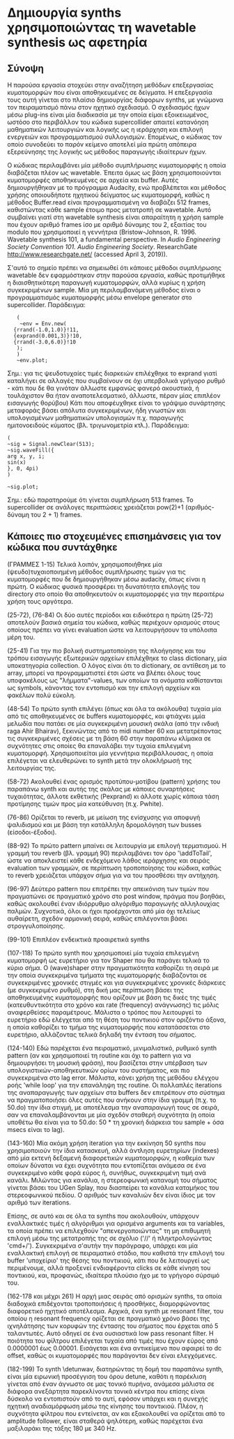 # Δημιουργία synths χρησιμοποιώντας τη wavetable synthesis ως αφετηρία
## Σύνοψη

Η παρούσα εργασία στοχεύει στην αναζήτηση μεθόδων επεξεργασίας κυματομορφών που είναι αποθηκευμένες σε δείγματα. Η επεξεργασία τους αυτή γίνεται στο πλαίσιο δημιουργίας διάφορων synths, με γνώμονα τον πειραματισμό πάνω στον ηχητικό σχεδιασμό. Ο σχεδιασμός ήχων μέσω plug-ins  είναι μία διαδικασία με την οποία είμαι εξοικειωμένος, ωστόσο στο περιβάλλον του κώδικα supercollider απαιτεί κατανόηση μαθηματικών λειτουργιών και λογικής ως η ιεράρχηση και επιλογή ενεργειών και προγραμματισμού συλλογισμών. Επομένως, ο κώδικας τον οποίο συνοδεύει το παρόν κείμενο αποτελεί μία πρώτη απόπειρα εξερεύνησης της λογικής ως μέθοδος παραγωγής ιδιαίτερων ήχων. 

Ο κώδικας περιλαμβάνει μία μέθοδο συμπλήρωσης κυματομορφής η οποία διαβάζεται πλέον ως wavetable. Έπειτα όμως ως βάση χρησιμοποιούνται κυματομορφές αποθηκευμένες σε αρχεία και buffer. Αυτές δημιουργήθηκαν με το πρόγραμμα Audacity, ενώ προβλέπεται και μέθοδος χρήσης οποιουδήποτε ηχητικού δείγματος ως κυματομορφή, καθώς η μέθοδος Buffer.read είναι προγραμματισμένη να διαβάζει 512 frames, καθιστώντας κάθε sample έτοιμο προς μετατροπή σε wavetable. Αυτό συμβαίνει γιατί στη wavetable synthesis είναι απαραίτητη η χρήση sample που έχουν αριθμό frames ίσο με αριθμό δύναμης του 2, εξαιτίας του modulo που χρησιμοποιεί η γεννήτρια (Bristow-Johnson, R. 1996. Wavetable synthesis 101, a fundamental perspective. In *Audio Engineering Society Convention 101. Audio Engineering Society*. ResearchGate http://www.researchgate.net/ (accessed April 3, 2019)).

Σ'αυτό το σημείο πρέπει να σημειωθεί ότι κάποιες μέθοδοι συμπλήρωσης wavetable δεν εφαρμόστηκαν στην παρούσα εργασία, καθώς προτιμήθηκε η διαισθητικότερη παραγωγή κυματομορφών, αλλά κυρίως η χρήση συγκεκριμένων sample. Μία μη περιλαμβανόμενη μέθοδος είναι ο προγραμματισμός κυματομορφής μέσω envelope generator στο supercollider. Παράδειγμα: 

       (
        ~env = Env.new(
	  {rrand(-1.0,1.0)}!11,
	  {exprand(0.001,3)}!10,
	  {rrand(-3.0,6.0)}!10
       );
       )
       ~env.plot; 


Σημ.: για τις ψευδοτυχαίες τιμές διαρκειών επιλέχθηκε το exprand γιατί καταλήγει σε αλλαγές που συμβαίνουν σε όχι υπερβολικά γρήγορο ρυθμό - κάτι που δε θα γινόταν άλλωστε εμφανώς φανερό ακουστικά, ή τουλάχιστον θα ήταν αναποτελεσματικό, άλλωστε, πέραν μίας επιπλέον εισαγωγής θορύβου)
Κάτι που αποφέυχθηκε είναι το γράψιμο συνάρτησης μεταφοράς βάσει απόλυτα συγκεκριμένων, ήδη γνωστών και υπολογισμένων μαθηματικών υπολογισμών π.χ. παραγωγής ημιτονοειδούς κύματος (βλ. τριγωνομετρία κτλ.). Παράδειγμα:

    (
    ~sig = Signal.newClear(513);
    ~sig.waveFill({
	arg x, y, i;
	sin(x)
    }, 0, 4pi)
    )

    ~sig.plot;
    
Σημ.: εδώ παρατηρούμε ότι γίνεται συμπλήρωση 513 frames. Το supercollider σε ανάλογες περιπτώσεις χρειάζεται pow(2)+1 (αριθμός-δύναμη του 2 + 1) frames.

## Κάποιες πιο στοχευμένες επισημάνσεις για τον κώδικα που συντάχθηκε

(ΓΡΑΜΜΕΣ 1-15) Τελικά λοιπόν, χρησιμοποιήθηκε μία (ψευδο)τυχαιοποιημένη μέθοδος συμπλήρωσης τιμών για τις κυματομορφές που δε δημιουργήθηκαν μέσω audacity, όπως είναι η πρώτη. Ο κώδικας φυσικά προσφέρει τη δυνατότητα επιλογής του directory στο οποίο θα αποθηκευτούν οι κυματομορφές για την περαιτέρω χρήση τους αργότερα.

(25-72), (76-84) Οι δύο αυτές περίοδοι και ειδικότερα η πρώτη (25-72) αποτελούν βασικά σημεία του κώδικα, καθώς περιέχουν ορισμούς στους οποίους πρέπει να γίνει evaluation ώστε να λειτουργήσουν τα υπόλοιπα μέρη του.

(25-41) Για την πιο βολική συστηματοποίηση της πλοήγησης και του τρόπου εισαγωγής εξωτερικών αρχείων επιλέχθηκε το class dictionary, μία υποκατηγορία collection. Ο λόγος είναι ότι το dictionary, σε αντίθεση με το array, μπορεί να προγραμματιστεί έτσι ώστε να βλέπει όλους τους υποφακέλους ως "λήμματα"-values, των οποίων τα ονόματα καθίστανται ως symbols, κάνοντας τον εντοπισμό και την επιλογή αρχείων και φακέλων πολύ εύκολη.

(48-54) Tο πρώτο synth επιλέγει (όπως και όλα τα ακόλουθα) τυχαία μία από τις αποθηκευμένες σε buffers κυματομορφές, και φτιάχνει μμία μελωδία που πατάει σε μία συγκεκριμένη μουσική σκάλα (από την ινδική raga Ahir Bhairav), ξεκινώντας από το midi number 60 και μετατρέποντας τις συγκεκριμένες σχέσεις με τη βάση 60 στην παραπάνω κλίμακα σε συχνότητες στις οποίες θα επαναλάβει την τυχαία επιλεγμένη κυματομορφή. Χρησιμοποιείται μία γεννήτρια περιβάλλουσας, η οποία επιλέγεται να ελευθερώνει το synth μετά την ολοκλήρωσή της λειτουργίας της.

(58-72) Ακολουθεί ένας ορισμός προτύπου-μοτίβου (pattern) χρήσης του παραπάνω synth και αυτής της σκάλας με κάποιες συναρτήσεις τυχαιότητας, άλλοτε εκθετικής (Pexprand) κι άλλοτε χωρίς κάποια τάση προτίμησης τιμών προς μία κατεύθυνση (π.χ. Pwhite).

(76-86) Ορίζεται το reverb, με μείωση της ενίσχυσης για αποφυγή ψαλιδισμού και με βάση τηn κατάλληλη δρομολόγηση των busses (είσοδοι-έξοδοι).

(88-92) Το πρώτο pattern μπαίνει σε λειτουργία με επιλογή τερματισμού. Η γραμμή του reverb (βλ. γραμμή 90) περιλαμβάνει τον όρο '\addToTail', ώστε να αποκλειστεί κάθε ενδεχόμενο λάθος ιεράρχησης και σειράς evaluation των γραμμών, σε περίπτωση τροποποίησης του κώδικα, καθώς το reverb χρειάζεται υπάρχον σήμα για να του προσθέσει την αντήχηση.

(96-97) Δεύτερο pattern που επιτρέπει την απεικόνιση των τιμών που πραγματώνει σε πραγματικό χρόνο στο post window, πράγμα που βοηθάει, καθώς ακολουθεί έναν ιδιόρρυθμο αλγόριθμο παραγωγής αλληλουχίας παλμών. Συχνοτικά, όλοι οι ήχοι προέρχονται από μία όχι τελείως αυθαίρετη, σχεδόν αρμονική σειρά, καθώς επιλέγονται βάσει στρογγυλοποίησης.

(99-101) Επιπλέον ενδεικτικά προαιρετικά synths

(107-118) Το πρώτο synth που χρησιμοποιεί μία τυχαία επιλεγμένη κυματομορφή ως ευρετήριο για τον Shaper που θα παράγει τελικά το κύριο σήμα. Ο (wave)shaper στην πραγματικότητα καθορίζει τη σειρά με την οποία συγκεκριμένα τμήματα της κυματομορφής διαβάζονται σε συγκεκριμένες χρονικές στιγμές και για συγκεκριμένες χρονικές διάρκειες (με συγκεκριμένο ρυθμό), στη δική μας περίπτωση βάσει της αποθηκευμένης κυματομορφής που ορίζουν με βάση τις δικές της τιμές (κατευθυντικότητα στο χρόνο και rate (frequency) ανάγνωσης) τις μόλις αναφερθείσες παραμέτρους. Μάλιστα ο τρόπος που λειτουργεί το ευρετήριο εδώ ελέγχεται από τη θέση του ποντικιού στον οριζόντιο άξονα, η οποία καθορίζει το τμήμα της κυματομορφής που κατατάσσεται στο ευρετήριο, αλλάζοντας τελικά δηλαδή την ένταση του σήματος. 

(124-140) Εδώ παρέχεται ένα πειραματικό, μινιμαλιστικό, ρυθμικό synth pattern (αν και χρησιμοποιεί τη routine και όχι το pattern για να δημιουργήσει τη μουσική φράση), που βασίζεται στην υπέρβαση των υπολογιστικών-αποθηκευτικών ορίων του συστήματος, και πιο συγκεκριμένα στο lag error. Μάλιστα, κάνει χρήση της μεθόδου ελέγχου ροής 'while loop' για την επανάληψη της routine. Οι πολλαπλές iterations της αναπαραγωγής των αρχείων στα buffers δεν επιτρέπουν στο σύστημα να πραγματοποιήσει όλες αυτές που ανήκουν στην ίδια γραμμή (π.χ. το 50.do) την ίδια στιγμή, με αποτέλεσμα την αναπαραγωγή τους σε σειρά, σαν να επαναλαμβάνονται με μία σχεδόν σταθερή συχνότητα (η οποία υποθέτω θα είναι για το 50.do: 50 * τη χρονική διάρκεια του sample + όσα msecs είναι το lag).

(143-160) Μία ακόμη χρήση iteration για την εκκίνηση 50 synths που χρησιμοποιούν την ίδια κατασκευή, αλλά άντληση ευρετηρίων (indexes) από μία εκτενή δεξαμενή διαφορετικών κυματομορφών, η καθεμία των οποίων δύναται να έχει συχνότητα που εντοπίζεται ανάμεσα σε ένα συγκεκριμένο κάθε φορά εύρος ή, συνήθως, συγκεκριμένη τιμή ανά κανάλι. Μιλώντας για κανάλια, η στερεοφωνική κατανομή του σήματος γίνεται βάσει του UGen Splay, που διασπείρει τα κανάλια καταμήκος του στερεοφωνικού πεδίου. Ο αριθμός των καναλιών δεν είναι ίδιος με τον αριθμό των iterations. 

Επίσης, σε αυτό και σε όλα τα synths που ακολουθούν, υπάρχουν εναλλακτικές τιμές ή αλγόριθμοι για ορισμένα arguments και τα variables, τα οποία πρέπει να επιλεχθούν "απενεργοποιώντας" τη μη επιθυμητή επιλογή μέσω της μετατροπής της σε σχόλιο ('//' ή πληκτρολογώντας 'cmd+/'). Συγκεκριμένα σ'αυτήν την παράγραφο, υπάρχει και μία εναλλακτική επιλογή σε πειραματικό στάδιο, που καθιστά την επιλογή του buffer 'υποχείριο' της θέσης του ποντικιού, κάτι που δε λειτουργεί ως περιμένουμε, αλλά προξενεί ενδιαφέροντα clicks σε κάθε κίνηση του ποντικιού, και, προφανώς, ιδιαίτερα πλούσιο ήχο με το γρήγορο σύρσιμό του.

(162-178 και μέχρι 261) Η αρχή μιας σειράς από ορισμών synths, τα οποία διαδοχικά επιδέχονται τροποποιήσεις ή προσθήκες, διαμορφώνοντας διαφορετικό ηχητικό αποτέλεσμα. Αρχικά, ένα synth με resonant filter, του οποίου η resonant frequency ορίζεται σε πραγματικό χρόνο βάσει της ιχνηλάτησης των κορυφών της έντασης του σήματος που έρχεται από 5 ταλαντωτές. Αυτό οδηγεί σε ένα ουσιαστικά low pass resonant filter. Η ποιότητα του φίλτρου επιλέγεται τυχαία από τιμές που έχουν εύρος από 0.0000001 έως 0.00001. Εισάγεται και ένα αντικείμενο που αφαιρεί το dc offset, καθώς οι κυματομορφές που παράγονται δεν είναι ελεγχόμενες.

(182-199) Το synth \detunwav, διατηρώντας τη δομή του παραπάνω synth, είναι μία ειρωνική προσέγγιση του όρου detune, καθότι η παρέκλιση γίνεται από έναν άγνωστο σε μας τονικό πυρήνα, ανάμεσα μάλιστα σε διάφορα ανεξάρτητα παρεκλίνοντα τονικά κέντρα που επίσης είναι δύσκολο να εντοπιστούν από το αυτί, εφόσον υπάρχει και η συνεχής ηχητική αναδιαμόρφωση μέσω της κίνησης του ποντικιού. Πλέον, η συχνότητα φίλτρου που εντείνεται, αν και εξακολουθεί να ορίζεται από το amplitude follower, είναι σταθερά ψηλότερη, καθώς παρέχεται ένα μαξιλαράκι της τάξης 180 με 340 Hz. 
 

        
	

